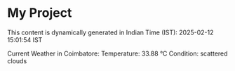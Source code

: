 # My Project

This content is dynamically generated in Indian Time (IST): 2025-02-12 15:01:54 IST


Current Weather in Coimbatore:
Temperature: 33.88 °C
Condition: scattered clouds
